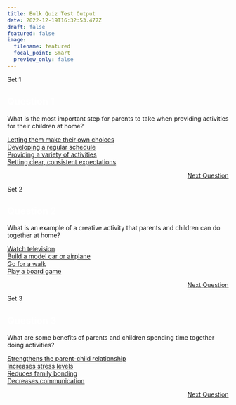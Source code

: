 ```yaml
---
title: Bulk Quiz Test Output
date: 2022-12-19T16:32:53.477Z
draft: false
featured: false
image:
  filename: featured
  focal_point: Smart
  preview_only: false
---
```

Set 1
<div class="quizbox">
<h2 style="color: #ffffff;">Question 1</h2>
<p>What is the most important step for parents to take when providing activities for their children at home?</p>

<div class="quizbox-question" onclick="document.getElementById('hidden-answer').style.display='block';"><a href="#">Letting them make their own choices<a/></div>
<div class="quizbox-question" onclick="document.getElementById('hidden-answer').style.display='block';"><a href="#">Developing a regular schedule<a/></div>
<div class="quizbox-question" onclick="document.getElementById('hidden-answer').style.display='block';"><a href="#">Providing a variety of activities<a/></div>
<div class="quizbox-question-c" onclick="document.getElementById('hidden-answer').style.display='block';"><a href="#">Setting clear, consistent expectations<a/></div>

<div class="hidden-answer" style="display:none;">Setting clear, consistent expectations is the most important step for parents to take when providing activities for their children at home. This will help children understand the expectations and give them a sense of security that will help them feel more comfortable with the activities.</div>

<p style="text-align: right;"><a href="/parents-children-time-at-home-activities-galore-1/" class="btn btn-primary btn-lg mb-md-1">Next Question <i class="fa-solid fa-arrow-right"></i></a></p>
</div>

Set 2
<div class="quizbox">
<h2 style="color: #ffffff;">Question 2</h2>
<p>What is an example of a creative activity that parents and children can do together at home?</p>

<div class="quizbox-question" onclick="document.getElementById('hidden-answer').style.display='block';"><a href="#">Watch television<a/></div>
<div class="quizbox-question-c" onclick="document.getElementById('hidden-answer').style.display='block';"><a href="#">Build a model car or airplane<a/></div>
<div class="quizbox-question" onclick="document.getElementById('hidden-answer').style.display='block';"><a href="#">Go for a walk<a/></div>
<div class="quizbox-question" onclick="document.getElementById('hidden-answer').style.display='block';"><a href="#">Play a board game<a/></div>

<div class="hidden-answer" style="display:none;">Building a model car or airplane is an example of a creative activity that parents and children can do together at home. This is a great way for parents and children to spend time together while also having fun and learning something new.</div>

<p style="text-align: right;"><a href="/parents-children-time-at-home-activities-galore-2/" class="btn btn-primary btn-lg mb-md-1">Next Question <i class="fa-solid fa-arrow-right"></i></a></p>
</div>

Set 3
<div class="quizbox">
<h2 style="color: #ffffff;">Question 3</h2>
<p>What are some benefits of parents and children spending time together doing activities?</p>

<div class="quizbox-question-c" onclick="document.getElementById('hidden-answer').style.display='block';"><a href="#">Strengthens the parent-child relationship<a/></div>
<div class="quizbox-question" onclick="document.getElementById('hidden-answer').style.display='block';"><a href="#">Increases stress levels<a/></div>
<div class="quizbox-question" onclick="document.getElementById('hidden-answer').style.display='block';"><a href="#">Reduces family bonding<a/></div>
<div class="quizbox-question" onclick="document.getElementById('hidden-answer').style.display='block';"><a href="#">Decreases communication<a/></div>

<div class="hidden-answer" style="display:none;">The benefits of parents and children spending time together doing activities include strengthening the parent-child relationship, increasing family bonding, and improving communication.</div>

<p style="text-align: right;"><a href="/parents-children-time-at-home-activities-galore-3/" class="btn btn-primary btn-lg mb-md-1">Next Question <i class="fa-solid fa-arrow-right"></i></a></p>
</div>